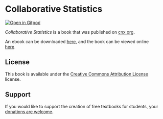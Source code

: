 # Collaborative Statistics

[![Open in Gitpod](https://gitpod.io/button/open-in-gitpod.svg)](https://gitpod.io/from-referrer/)

_Collaborative Statistics_ is a book that was published on [cnx.org](https://cnx.org/).

An ebook can be downloaded [here](https://github.com/cnx-user-books/cnxbook-elementary-statistics/releases/latest), and the book can be viewed online [here](https://github.com/cnx-user-books/cnxbook-elementary-statistics/releases/latest).

## License
This book is available under the [Creative Commons Attribution License](./LICENSE) license.

## Support
If you would like to support the creation of free textbooks for students, your [donations are welcome](https://riceconnect.rice.edu/donation/support-openstax-banner).
